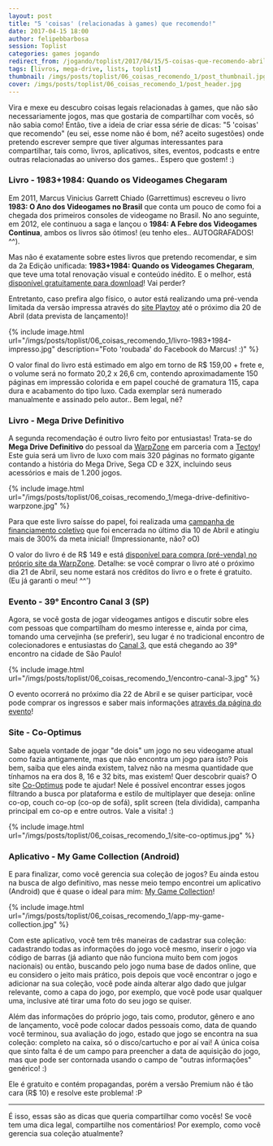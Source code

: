 ```yaml
---
layout: post
title: "5 'coisas' (relacionadas à games) que recomendo!"
date: 2017-04-15 18:00
author: felipebbarbosa
session: Toplist
categories: games jogando
redirect_from: /jogando/toplist/2017/04/15/5-coisas-que-recomendo-abril.html
tags: [livros, mega-drive, lists, toplist]
thumbnail: /imgs/posts/toplist/06_coisas_recomendo_1/post_thumbnail.jpg
cover: /imgs/posts/toplist/06_coisas_recomendo_1/post_header.jpg
---
```


Vira e mexe eu descubro coisas legais relacionadas à games, que não são necessariamente jogos, mas que gostaria de compartilhar com vocês, só não sabia como! Então, tive a ideia de criar essa série de dicas: "5 'coisas' que recomendo" (eu sei, esse nome não é bom, né? aceito sugestões) onde pretendo escrever sempre que tiver algumas interessantes para compartilhar, tais como, livros, aplicativos, sites, eventos, podcasts e entre outras relacionadas ao universo dos games.. Espero que gostem! :)

<!--more-->

### Livro - 1983+1984: Quando os Videogames Chegaram

Em 2011, Marcus Vinicius Garrett Chiado (Garrettimus) escreveu o livro **1983: O Ano dos Videogames no Brasil** que conta um pouco de como foi a chegada dos primeiros consoles de videogame no Brasil. No ano seguinte, em 2012, ele continuou a saga e lançou o **1984: A Febre dos Videogames Continua**, ambos os livros são ótimos! (eu tenho eles.. AUTOGRAFADOS! ^^).

Mas não é exatamente sobre estes livros que pretendo recomendar, e sim da 2a Edição unificada: **1983+1984: Quando os Videogames Chegaram**, que teve uma total renovação visual e conteúdo inédito. E o melhor, está [disponível gratuitamente para download](http://www.memoriadovideogame.com.br/index.php?page=novo-livro)! Vai perder?

Entretanto, caso prefira algo físico, o autor está realizando uma pré-venda limitada da versão impressa através do [site Playtoy](http://www.playtoy.com.br/brinquedos-novos-livros-novos-livro-1983-1984-quando-videogames-chegaram-p-40180.html) até o próximo dia 20 de Abril (data prevista de lançamento)!

{% include image.html
  url="/imgs/posts/toplist/06_coisas_recomendo_1/livro-1983+1984-impresso.jpg"
  description="Foto 'roubada' do Facebook do Marcus! :)" %}

O valor final do livro está estimado em algo em torno de R\$ 159,00 + frete e, o volume será no formato 20,2 x 26,6 cm, contendo aproximadamente 150 páginas em impressão colorida e em papel couché de gramatura 115, capa dura e acabamento do tipo luxo. Cada exemplar será numerado manualmente e assinado pelo autor.. Bem legal, né?

### Livro - Mega Drive Definitivo

A segunda recomendação é outro livro feito por entusiastas! Trata-se do **Mega Drive Definitivo** do pessoal da [WarpZone](http://warpzone.me/loja/) em parceria com a [Tectoy](http://www.tectoy.com.br/)! Este guia será um livro de luxo com mais 320 páginas no formato gigante contando a história do Mega Drive, Sega CD e 32X, incluindo seus acessórios e mais de 1.200 jogos.

{% include image.html
  url="/imgs/posts/toplist/06_coisas_recomendo_1/mega-drive-definitivo-warpzone.jpg" %}

Para que este livro saísse do papel, foi realizada uma [campanha de financiamento coletivo](https://www.catarse.me/megadrive) que foi encerrada no último dia 10 de Abril e atingiu mais de 300% da meta inicial! (Impressionante, não? oO)

O valor do livro é de R\$ 149 e está [disponível para compra (pré-venda) no próprio site da WarpZone](http://warpzone.me/loja/produto/mega-drive-definitivo/). Detalhe: se você comprar o livro até o próximo dia 21 de Abril, seu nome estará nos créditos do livro e o frete é gratuito. (Eu já garanti o meu! ^^')

### Evento - 39° Encontro Canal 3 (SP)

Agora, se você gosta de jogar videogames antigos e discutir sobre eles com pessoas que compartilham do mesmo interesse e, ainda por cima, tomando uma cervejinha (se preferir), seu lugar é no tradicional encontro de colecionadores e entusiastas do [Canal 3](https://www.facebook.com/groups/canal3/), que está chegando ao 39° encontro na cidade de São Paulo!

{% include image.html
  url="/imgs/posts/toplist/06_coisas_recomendo_1/encontro-canal-3.jpg" %}

O evento ocorrerá no próximo dia 22 de Abril e se quiser participar, você pode comprar os ingressos e saber mais informações [através da página do evento](https://www.eventbrite.com.br/e/39o-encontro-canal-3-sp-tickets-27070765388)!

### Site - Co-Optimus

Sabe aquela vontade de jogar "de dois" um jogo no seu videogame atual como fazia antigamente, mas que não encontra um jogo para isto? Pois bem, saiba que eles ainda existem, talvez não na mesma quantidade que tínhamos na era dos 8, 16 e 32 bits, mas existem! Quer descobrir quais? O site [Co-Optimus](http://www.co-optimus.com) pode te ajudar! Nele é possível encontrar esses jogos filtrando a busca por plataforma e estilo de multiplayer que deseja: online co-op, couch co-op (co-op de sofá), split screen (tela dividida), campanha principal em co-op e entre outros. Vale a visita! :)

{% include image.html
  url="/imgs/posts/toplist/06_coisas_recomendo_1/site-co-optimus.jpg" %}

### Aplicativo - My Game Collection (Android)

E para finalizar, como você gerencia sua coleção de jogos? Eu ainda estou na busca de algo definitivo, mas nesse meio tempo encontrei um aplicativo (Android) que é quase o ideal para mim: [My Game Collection](http://www.my-game-collection.com)!

{% include image.html
  url="/imgs/posts/toplist/06_coisas_recomendo_1/app-my-game-collection.jpg" %}

Com este aplicativo, você tem três maneiras de cadastrar sua coleção: cadastrando todas as informações do jogo você mesmo, inserir o jogo via código de barras (já adianto que não funciona muito bem com jogos nacionais) ou então, buscando pelo jogo numa base de dados online, que eu considero o jeito mais prático, pois depois que você encontrar o jogo e adicionar na sua coleção, você pode ainda alterar algo dado que julgar relevante, como a capa do jogo, por exemplo, que você pode usar qualquer uma, inclusive até tirar uma foto do seu jogo se quiser.

Além das informações do próprio jogo, tais como, produtor, gênero e ano de lançamento, você pode colocar dados pessoais como, data de quando você terminou, sua avaliação do jogo, estado que jogo se encontra na sua coleção: completo na caixa, só o disco/cartucho e por aí vai! A única coisa que sinto falta é de um campo para preencher a data de aquisição do jogo, mas que pode ser contornada usando o campo de "outras informações" genérico! :)

Ele é gratuito e contém propagandas, porém a versão Premium não é tão cara (R\$ 10) e resolve este problema! :P

---

É isso, essas são as dicas que queria compartilhar como vocês! Se você tem uma dica legal, compartilhe nos comentários! Por exemplo, como você gerencia sua coleção atualmente?

